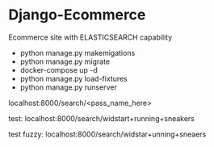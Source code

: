 # Django-Ecommerce

Ecommerce site with ELASTICSEARCH capability

- python manage.py makemigations
- python manage.py migrate
- docker-compose up -d
- python manage.py load-fixtures
- python manage.py runserver

localhost:8000/search/<pass_name_here>

test:        localhost:8000/search/widstart+running+sneakers

test fuzzy:  localhost:8000/search/widstar+unning+sneaers
